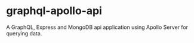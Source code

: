 # graphql-apollo-api

A GraphQL, Express and MongoDB api application using Apollo Server for querying data.

